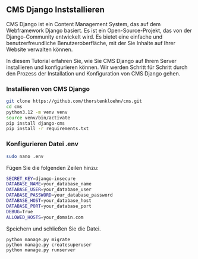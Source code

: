 ## CMS Django Inststallieren

CMS Django ist ein Content Management System, das auf dem Webframework Django basiert. Es ist ein Open-Source-Projekt, das von der Django-Community entwickelt wird. Es bietet eine einfache und benutzerfreundliche Benutzeroberfläche, mit der Sie Inhalte auf Ihrer Website verwalten können.   

In diesem Tutorial erfahren Sie, wie Sie CMS Django auf Ihrem Server installieren und konfigurieren können. Wir werden Schritt für Schritt durch den Prozess der Installation und Konfiguration von CMS Django gehen.

### Installieren von CMS Django

```bash
git clone https://github.com/thorstenkloehn/cms.git
cd cms
python3.12 -m venv venv
source venv/bin/activate
pip install django-cms 
pip install -r requirements.txt
```
### Konfigurieren Datei .env

```bash
sudo nano .env
```
Fügen Sie die folgenden Zeilen hinzu:

```bash
SECRET_KEY=django-insecure
DATABASE_NAME=your_database_name
DATABASE_USER=your_database_user
DATABASE_PASSWORD=your_database_password
DATABASE_HOST=your_database_host
DATABASE_PORT=your_database_port
DEBUG=True
ALLOWED_HOSTS=your_domain.com
```
Speichern und schließen Sie die Datei.
```
python manage.py migrate
python manage.py createsuperuser
python manage.py runserver
```